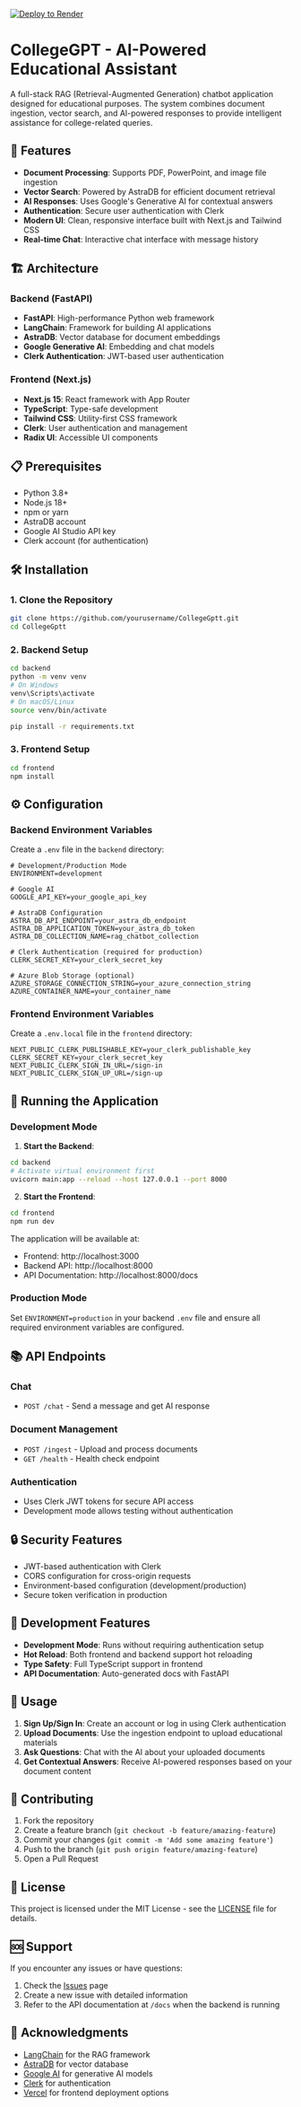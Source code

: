 [![Deploy to Render](https://render.com/images/deploy-to-render-button.svg)](https://render.com/deploy?repo=https://github.com/Chetancj121212/repoCollegeGptt)

# CollegeGPT - AI-Powered Educational Assistant

A full-stack RAG (Retrieval-Augmented Generation) chatbot application designed for educational purposes. The system combines document ingestion, vector search, and AI-powered responses to provide intelligent assistance for college-related queries.

## 🚀 Features

- **Document Processing**: Supports PDF, PowerPoint, and image file ingestion
- **Vector Search**: Powered by AstraDB for efficient document retrieval
- **AI Responses**: Uses Google's Generative AI for contextual answers
- **Authentication**: Secure user authentication with Clerk
- **Modern UI**: Clean, responsive interface built with Next.js and Tailwind CSS
- **Real-time Chat**: Interactive chat interface with message history

## 🏗️ Architecture

### Backend (FastAPI)

- **FastAPI**: High-performance Python web framework
- **LangChain**: Framework for building AI applications
- **AstraDB**: Vector database for document embeddings
- **Google Generative AI**: Embedding and chat models
- **Clerk Authentication**: JWT-based user authentication

### Frontend (Next.js)

- **Next.js 15**: React framework with App Router
- **TypeScript**: Type-safe development
- **Tailwind CSS**: Utility-first CSS framework
- **Clerk**: User authentication and management
- **Radix UI**: Accessible UI components

## 📋 Prerequisites

- Python 3.8+
- Node.js 18+
- npm or yarn
- AstraDB account
- Google AI Studio API key
- Clerk account (for authentication)

## 🛠️ Installation

### 1. Clone the Repository

```bash
git clone https://github.com/yourusername/CollegeGptt.git
cd CollegeGptt
```

### 2. Backend Setup

```bash
cd backend
python -m venv venv
# On Windows
venv\Scripts\activate
# On macOS/Linux
source venv/bin/activate

pip install -r requirements.txt
```

### 3. Frontend Setup

```bash
cd frontend
npm install
```

## ⚙️ Configuration

### Backend Environment Variables

Create a `.env` file in the `backend` directory:

```env
# Development/Production Mode
ENVIRONMENT=development

# Google AI
GOOGLE_API_KEY=your_google_api_key

# AstraDB Configuration
ASTRA_DB_API_ENDPOINT=your_astra_db_endpoint
ASTRA_DB_APPLICATION_TOKEN=your_astra_db_token
ASTRA_DB_COLLECTION_NAME=rag_chatbot_collection

# Clerk Authentication (required for production)
CLERK_SECRET_KEY=your_clerk_secret_key

# Azure Blob Storage (optional)
AZURE_STORAGE_CONNECTION_STRING=your_azure_connection_string
AZURE_CONTAINER_NAME=your_container_name
```

### Frontend Environment Variables

Create a `.env.local` file in the `frontend` directory:

```env
NEXT_PUBLIC_CLERK_PUBLISHABLE_KEY=your_clerk_publishable_key
CLERK_SECRET_KEY=your_clerk_secret_key
NEXT_PUBLIC_CLERK_SIGN_IN_URL=/sign-in
NEXT_PUBLIC_CLERK_SIGN_UP_URL=/sign-up
```

## 🚀 Running the Application

### Development Mode

1. **Start the Backend**:

```bash
cd backend
# Activate virtual environment first
uvicorn main:app --reload --host 127.0.0.1 --port 8000
```

2. **Start the Frontend**:

```bash
cd frontend
npm run dev
```

The application will be available at:

- Frontend: http://localhost:3000
- Backend API: http://localhost:8000
- API Documentation: http://localhost:8000/docs

### Production Mode

Set `ENVIRONMENT=production` in your backend `.env` file and ensure all required environment variables are configured.

## 📚 API Endpoints

### Chat

- `POST /chat` - Send a message and get AI response

### Document Management

- `POST /ingest` - Upload and process documents
- `GET /health` - Health check endpoint

### Authentication

- Uses Clerk JWT tokens for secure API access
- Development mode allows testing without authentication

## 🔒 Security Features

- JWT-based authentication with Clerk
- CORS configuration for cross-origin requests
- Environment-based configuration (development/production)
- Secure token verification in production

## 🧪 Development Features

- **Development Mode**: Runs without requiring authentication setup
- **Hot Reload**: Both frontend and backend support hot reloading
- **Type Safety**: Full TypeScript support in frontend
- **API Documentation**: Auto-generated docs with FastAPI

## 📱 Usage

1. **Sign Up/Sign In**: Create an account or log in using Clerk authentication
2. **Upload Documents**: Use the ingestion endpoint to upload educational materials
3. **Ask Questions**: Chat with the AI about your uploaded documents
4. **Get Contextual Answers**: Receive AI-powered responses based on your document content

## 🤝 Contributing

1. Fork the repository
2. Create a feature branch (`git checkout -b feature/amazing-feature`)
3. Commit your changes (`git commit -m 'Add some amazing feature'`)
4. Push to the branch (`git push origin feature/amazing-feature`)
5. Open a Pull Request

## 📄 License

This project is licensed under the MIT License - see the [LICENSE](LICENSE) file for details.

## 🆘 Support

If you encounter any issues or have questions:

1. Check the [Issues](https://github.com/yourusername/CollegeGptt/issues) page
2. Create a new issue with detailed information
3. Refer to the API documentation at `/docs` when the backend is running

## 🙏 Acknowledgments

- [LangChain](https://langchain.com/) for the RAG framework
- [AstraDB](https://astra.datastax.com/) for vector database
- [Google AI](https://ai.google.dev/) for generative AI models
- [Clerk](https://clerk.dev/) for authentication
- [Vercel](https://vercel.com/) for frontend deployment options
